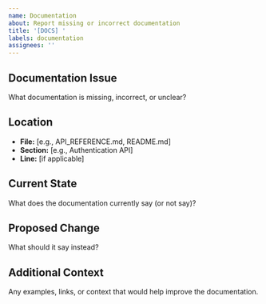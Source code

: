```yaml
---
name: Documentation
about: Report missing or incorrect documentation
title: '[DOCS] '
labels: documentation
assignees: ''
---
```


## Documentation Issue
What documentation is missing, incorrect, or unclear?

## Location
- **File:** [e.g., API_REFERENCE.md, README.md]
- **Section:** [e.g., Authentication API]
- **Line:** [if applicable]

## Current State
What does the documentation currently say (or not say)?

## Proposed Change
What should it say instead?

## Additional Context
Any examples, links, or context that would help improve the documentation.

